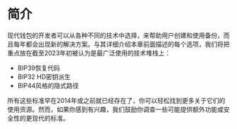 # 简介

现代钱包的开发者可以从各种不同的技术中选择，来帮助用户创建和使用备份，而且每年都会出现新的解决方案。与其详细介绍本章前面描述的每个选项，我们将把重点放在截至2023年初被认为是最广泛使用的技术堆栈上：

* BIP39恢复代码
* BIP32 HD密钥派生
* BIP44风格的隐式路径&#x20;

所有这些标准早在2014年或之前就已经存在了，你可以轻松找到更多关于它们的使用资源。然而，如果你感到有兴趣，我们鼓励你调查一些可能提供额外功能或安全性的更现代的标准。
